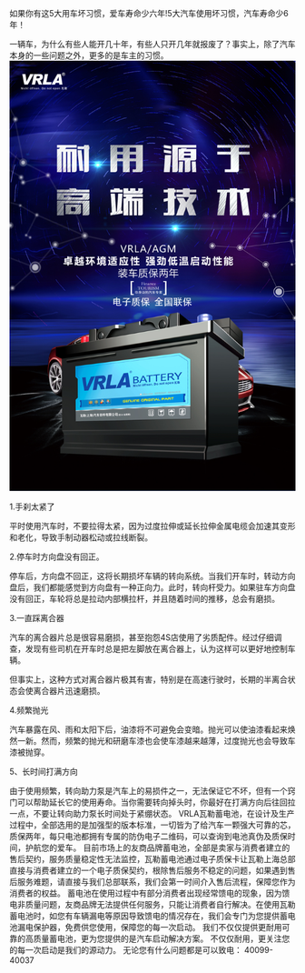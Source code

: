 
如果你有这5大用车坏习惯，爱车寿命少六年!
​​5大汽车使用坏习惯，汽车寿命少6年！

一辆车，为什么有些人能开几十年，有些人只开几年就报废了？事实上，除了汽车本身的一些问题之外，更多的是车主的习惯。
![image](https://github.com/woailuoshenqi/-1111/blob/master/images/1.jpg)

1.手刹太紧了

平时使用汽车时，不要拉得太紧，因为过度拉伸或延长拉伸金属电缆会加速其变形和老化，导致手制动器松动或拉线断裂。

2.停车时方向盘没有回正。

停车后，方向盘不回正，这将长期损坏车辆的转向系统。当我们开车时，转动方向盘后，我们都能感觉到方向盘有一种正向力。此时，转向杆受力。如果驻车方向盘没有回正，车轮将总是拉动内部横拉杆，并且随着时间的推移，总会有磨损。

3.一直踩离合器

汽车的离合器片总是很容易磨损，甚至抱怨4S店使用了劣质配件。经过仔细调查，发现有些司机在开车时总是把左脚放在离合器上，认为这样可以更好地控制车辆。

但事实上，这种方式对离合器片极其有害，特别是在高速行驶时，长期的半离合状态会使离合器片迅速磨损。

4.频繁抛光

汽车暴露在风、雨和太阳下后，油漆将不可避免会变暗。抛光可以使油漆看起来焕然一新。然而，频繁的抛光和研磨车漆也会使车漆越来越薄，过度抛光也会导致车漆被抛穿。

5、长时间打满方向

由于使用频繁，转向助力泵是汽车上的易损件之一，无法保证它不坏，但有一个窍门可以帮助延长它的使用寿命。当你需要转向掉头时，你最好在打满方向后往回拉一点，不要让转向助力泵长时间处于紧绷状态。
VRLA瓦勒蓄电池，在设计及生产过程中，全部选用的是加强型的版本标准，一切皆为了给汽车一颗强大可靠的芯，质保两年，每只电池都拥有专属的防伪电子二维码，可以查询到电池真伪及质保时间，护航您的爱车。 目前市场上的友商品牌蓄电池，全部是卖家与消费者建立的售后契约，服务质量稳定性无法监控，瓦勒蓄电池通过电子质保卡让瓦勒上海总部直接与消费者建立的一个电子质保契约，根除售后服务不稳定的问题，如果遇到售后服务难题，请直接与我们总部联系，我们会第一时间介入售后流程，保障您作为消费者的权益。 蓄电池在使用过程中有部分消费者出现经常馈电的现象，因为馈电非质量问题，友商品牌无法提供任何服务，只能让消费者自行解决。在使用瓦勒蓄电池时，如您有车辆漏电等原因导致馈电的情况存在，我们会专门为您提供蓄电池漏电保护器，免费供您使用，保障您的每一次启动。 我们不仅仅提供更耐用可靠的高质量蓄电池，更为您提供的是汽车启动解决方案。 不仅仅耐用，更关注您的每一次启动是我们的源动力。  无论您有什么问题都是可以致电： 40099-40037  
